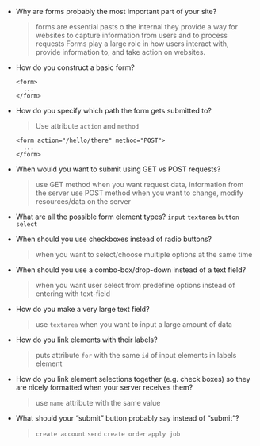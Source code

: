 * Why are forms probably the most important part of your site?
  > forms are essential pasts o the internal
  > they provide a way for websites to capture information from users and to process requests
  > Forms play a large role in how users interact with, provide information to, and take action on websites.

* How do you construct a basic form?
  ```
  <form>
    ...
  </form>
  ```
* How do you specify which path the form gets submitted to?
  > Use attribute `action` and `method`
  ```
  <form action="/hello/there" method="POST">
    ...
  </form>
  ```

* When would you want to submit using GET vs POST requests?
  > use GET method when you want request data, information from the server
  > use POST method when you want to change, modify resources/data on the server

* What are all the possible form element types?
  `input` `textarea` `button` `select`

* When should you use checkboxes instead of radio buttons?
  > when you want to select/choose multiple options at the same time

* When should you use a combo-box/drop-down instead of a text field?
  > when you want user select from predefine options instead of entering with
  > text-field

* How do you make a very large text field?
  > use `textarea` when you want to input a large amount of data

* How do you link elements with their labels?
  > puts attribute `for` with the same `id` of input elements in labels element

* How do you link element selections together (e.g. check boxes) so they are nicely formatted when your server receives them?
  > use `name` attribute with the same value

* What should your “submit” button probably say instead of “submit”?
  > `create account` `send` `create order` `apply job`
